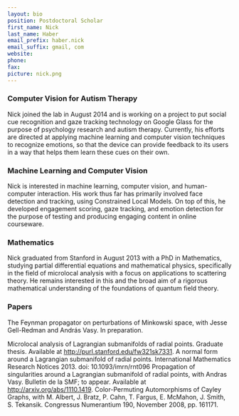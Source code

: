 ```yaml
---
layout: bio
position: Postdoctoral Scholar 
first_name: Nick
last_name: Haber
email_prefix: haber.nick
email_suffix: gmail, com
website:
phone:
fax:
picture: nick.png
---
```


### Computer Vision for Autism Therapy
Nick joined the lab in August 2014 and is working on a project to put social cue recognition and gaze tracking technology on Google Glass for the purpose of psychology research and autism therapy. Currently, his efforts are directed at applying machine learning and computer vision techniques to recognize emotions, so that the device can provide feedback to its users in a way that helps them learn these cues on their own. 

### Machine Learning and Computer Vision
Nick is interested in machine learning, computer vision, and human-computer interaction. His work thus far has primarily involved face detection and tracking, using Constrained Local Models. On top of this, he developed engagement scoring, gaze tracking, and emotion detection for the purpose of testing and producing engaging content in online courseware.

### Mathematics
Nick graduated from Stanford in August 2013 with a PhD in Mathematics, studying partial differential equations and mathematical physics, specifically in the field of microlocal analysis with a focus on applications to scattering theory. He remains interested in this and the broad aim of a rigorous mathematical understanding of the foundations of quantum field theory.

### Papers
The Feynman propagator on perturbations of Minkowski space, with Jesse Gell-Redman and András Vasy. In preparation.

Microlocal analysis of Lagrangian submanifolds of radial points. Graduate thesis. Available at http://purl.stanford.edu/fw321sk7331.
A normal form around a Lagrangian submanifold of radial points. International Mathematics Research Notices 2013. doi: 10.1093/imrn/rnt096
Propagation of singularities around a Lagrangian submanifold of radial points, with Andras Vasy. Bulletin de la SMF; to appear. Available at http://arxiv.org/abs/1110.1419.
Color­-Permuting Automorphisms of Cayley Graphs, with M. Albert, J. Bratz, P. Cahn, T. Fargus, E. McMahon, J. Smith, S. Tekansik. Congressus Numerantium 190, November 2008, pp. 161­171.

